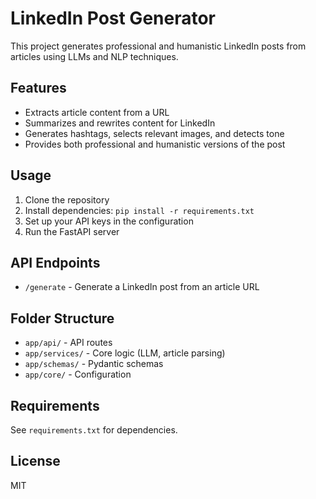 # LinkedIn Post Generator

This project generates professional and humanistic LinkedIn posts from articles using LLMs and NLP techniques.

## Features
- Extracts article content from a URL
- Summarizes and rewrites content for LinkedIn
- Generates hashtags, selects relevant images, and detects tone
- Provides both professional and humanistic versions of the post

## Usage
1. Clone the repository
2. Install dependencies: `pip install -r requirements.txt`
3. Set up your API keys in the configuration
4. Run the FastAPI server

## API Endpoints
- `/generate` - Generate a LinkedIn post from an article URL

## Folder Structure
- `app/api/` - API routes
- `app/services/` - Core logic (LLM, article parsing)
- `app/schemas/` - Pydantic schemas
- `app/core/` - Configuration

## Requirements
See `requirements.txt` for dependencies.

## License
MIT
